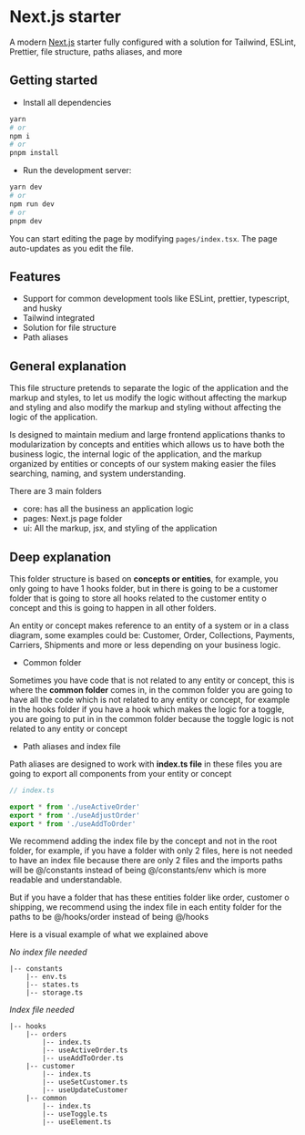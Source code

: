 # Next.js starter

A modern [Next.js](https://nextjs.org/) starter fully configured with a solution for Tailwind, ESLint, Prettier, file structure, paths aliases, and more


## Getting started

- Install all dependencies

```bash
yarn
# or
npm i
# or
pnpm install
```
- Run the development server:

```bash
yarn dev
# or
npm run dev
# or
pnpm dev
```
You can start editing the page by modifying `pages/index.tsx`. The page auto-updates as you edit the file.

## Features

- Support for common development tools like ESLint, prettier, typescript, and husky
- Tailwind integrated
- Solution for file structure
- Path aliases

## General explanation

This file structure pretends to separate the logic of the application and the markup and styles, to let us modify the logic without affecting the markup and styling and also modify the markup and styling without affecting the logic of the application.

Is designed to maintain medium and large frontend applications thanks to modularization by concepts and entities which allows us to have both the business logic, the internal logic of the application, and the markup organized by entities or concepts of our system making easier the files searching, naming, and system understanding.

There are 3 main folders

- core: has all the business an application logic
- pages: Next.js page folder
- ui: All the markup, jsx, and styling of the application

## Deep explanation

This folder structure is based on **concepts or entities**, for example, you only going to have 1 hooks folder, but in there is going to be a customer folder that is going to store all hooks related to the customer entity o concept and this is going to happen in all other folders.

An entity or concept makes reference to an entity of a system or in a class diagram, some examples could be: Customer, Order, Collections, Payments, Carriers, Shipments and more or less depending on your business logic.

- Common folder

Sometimes you have code that is not related to any entity or concept, this is where the **common folder** comes in, in the common folder you are going to have all the code which is not related to any entity or concept, for example in the hooks folder if you have a hook which makes the logic for a toggle, you are going to put in in the common folder because the toggle logic is not related to any entity or concept

- Path aliases and index file

Path aliases are designed to work with **index.ts file** in these files you are going to export all components from your entity or concept

```ts
// index.ts

export * from './useActiveOrder'
export * from './useAdjustOrder'
export * from './useAddToOrder'
```

We recommend adding the index file by the concept and not in the root folder, for example, if you have a folder with only 2 files, here is not needed to have an index file because there are only 2 files and the imports paths will be @/constants instead of being @/constants/env which is more readable and understandable.

But if you have a folder that has these entities folder like order, customer o shipping, we recommend using the index file in each entity folder for the paths to be @/hooks/order instead of being @/hooks

Here is a visual example of what we explained above

*No index file needed*

```
|-- constants
    |-- env.ts
    |-- states.ts
    |-- storage.ts
```

*Index file needed*

```
|-- hooks
    |-- orders
        |-- index.ts
        |-- useActiveOrder.ts
        |-- useAddToOrder.ts
    |-- customer
        |-- index.ts
        |-- useSetCustomer.ts
        |-- useUpdateCustomer
    |-- common                  
        |-- index.ts
        |-- useToggle.ts
        |-- useElement.ts
```

